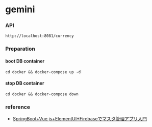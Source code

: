 # gemini
### API
```
http://localhost:8081/currency
```

### Preparation
#### boot DB container
```
cd docker && docker-compose up -d
```

#### stop DB container
```
cd docker && docker-compose down
```

### reference
* [SpringBoot+Vue.js+ElementUI+Firebaseでマスタ管理アプリ入門](https://qiita.com/shunp/items/abea7fa01e7a664c85da)